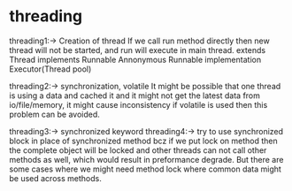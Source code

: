# threading

threading1:-> Creation of thread
If we call run method directly then new thread will not be started, and run will execute in main thread.
extends Thread
implements Runnable
Annonymous Runnable implementation 
Executor(Thread pool)

threading2:-> synchronization, volatile
It might be possible that one thread is using a data and cached it and it might not get the latest data from io/file/memory,
it might cause inconsistency if volatile is used then this problem can be avoided.

threading3:-> synchronized keyword
threading4:-> try to use synchronized block in place of synchronized method bcz if we put lock on method then the complete object 
will be locked and other threads can not call other methods as well, which would result in preformance degrade. But there are some 
cases where we might need method lock where common data might be used across methods.
